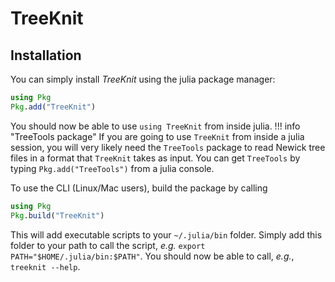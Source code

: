# TreeKnit

## Installation

You can simply install *TreeKnit* using the julia package manager: 
```julia
using Pkg
Pkg.add("TreeKnit")
```

You should now be able to use `using TreeKnit` from inside julia. 
!!! info "TreeTools package"
    If you are going to use `TreeKnit` from inside a julia session, you will very likely need the `TreeTools` package to read Newick tree files in a format that `TreeKnit` takes as input. You can get `TreeTools` by typing `Pkg.add("TreeTools")` from a julia console. 

To use the CLI (Linux/Mac users), build the package by calling 
```julia
using Pkg
Pkg.build("TreeKnit")
```

This will add executable scripts to your `~/.julia/bin` folder. 
Simply add this folder to your path to call the script, *e.g.* `export PATH="$HOME/.julia/bin:$PATH"`. 
You should now be able to call, *e.g.*, `treeknit --help`.

